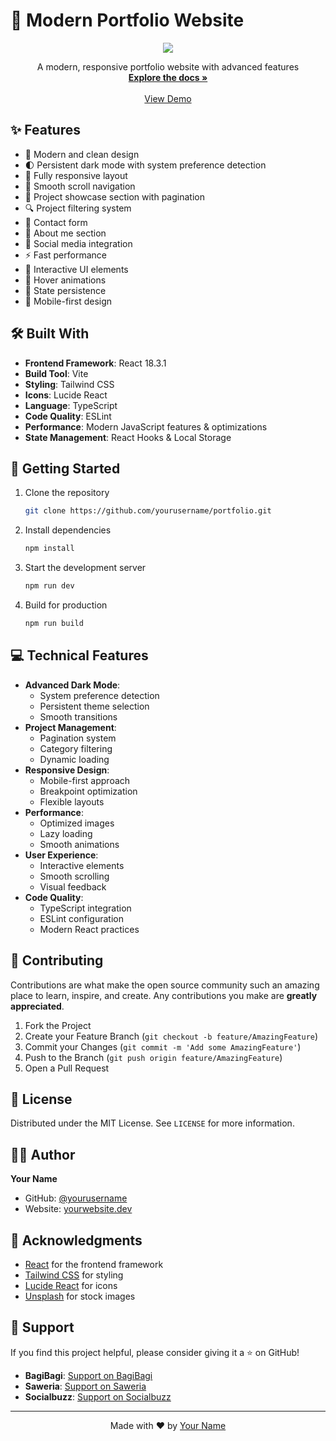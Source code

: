 # 🎨 Modern Portfolio Website

<div align="center">
  <img src="https://i.ibb.co/placeholder-image/portfolio-preview.png">
  
  <p align="center">
    A modern, responsive portfolio website with advanced features
    <br />
    <a href="https://github.com/yourusername/portfolio"><strong>Explore the docs »</strong></a>
    <br />
    <br />
    <a href="https://your-portfolio-url.netlify.app/">View Demo</a>
  </p>
</div>

## ✨ Features

- 🎨 Modern and clean design
- 🌓 Persistent dark mode with system preference detection
- 📱 Fully responsive layout
- 🚀 Smooth scroll navigation
- 💼 Project showcase section with pagination
- 🔍 Project filtering system
- 📝 Contact form
- 🎯 About me section
- 🔗 Social media integration
- ⚡ Fast performance
- 🎉 Interactive UI elements
- 💫 Hover animations
- 🔄 State persistence
- 📱 Mobile-first design

## 🛠️ Built With

- **Frontend Framework**: React 18.3.1
- **Build Tool**: Vite
- **Styling**: Tailwind CSS
- **Icons**: Lucide React
- **Language**: TypeScript
- **Code Quality**: ESLint
- **Performance**: Modern JavaScript features & optimizations
- **State Management**: React Hooks & Local Storage

## 🚀 Getting Started

1. Clone the repository
   ```sh
   git clone https://github.com/yourusername/portfolio.git
   ```

2. Install dependencies
   ```sh
   npm install
   ```

3. Start the development server
   ```sh
   npm run dev
   ```

4. Build for production
   ```sh
   npm run build
   ```

## 💻 Technical Features

- **Advanced Dark Mode**: 
  - System preference detection
  - Persistent theme selection
  - Smooth transitions
- **Project Management**:
  - Pagination system
  - Category filtering
  - Dynamic loading
- **Responsive Design**: 
  - Mobile-first approach
  - Breakpoint optimization
  - Flexible layouts
- **Performance**:
  - Optimized images
  - Lazy loading
  - Smooth animations
- **User Experience**:
  - Interactive elements
  - Smooth scrolling
  - Visual feedback
- **Code Quality**:
  - TypeScript integration
  - ESLint configuration
  - Modern React practices

## 🤝 Contributing

Contributions are what make the open source community such an amazing place to learn, inspire, and create. Any contributions you make are **greatly appreciated**.

1. Fork the Project
2. Create your Feature Branch (`git checkout -b feature/AmazingFeature`)
3. Commit your Changes (`git commit -m 'Add some AmazingFeature'`)
4. Push to the Branch (`git push origin feature/AmazingFeature`)
5. Open a Pull Request

## 📝 License

Distributed under the MIT License. See `LICENSE` for more information.

## 👨‍💻 Author

**Your Name**
- GitHub: [@yourusername](https://github.com/yourusername)
- Website: [yourwebsite.dev](https://yourwebsite.dev)

## 🙏 Acknowledgments

- [React](https://reactjs.org) for the frontend framework
- [Tailwind CSS](https://tailwindcss.com) for styling
- [Lucide React](https://lucide.dev) for icons
- [Unsplash](https://unsplash.com) for stock images

## 💖 Support

If you find this project helpful, please consider giving it a ⭐️ on GitHub!

- **BagiBagi**: [Support on BagiBagi](https://bagibagi.co/yourusername)
- **Saweria**: [Support on Saweria](https://saweria.co/yourusername)
- **Socialbuzz**: [Support on Socialbuzz](https://sociabuzz.com/yourusername)

---

<div align="center">
  Made with ❤️ by <a href="https://github.com/yourusername">Your Name</a>
</div>